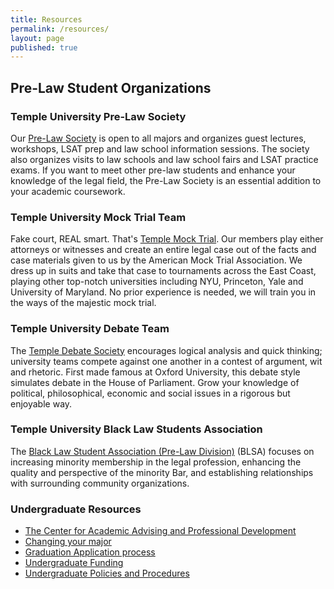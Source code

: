 ```yaml
---
title: Resources
permalink: /resources/
layout: page
published: true
---
```

## Pre-Law Student Organizations

### Temple University Pre-Law Society
Our [Pre-Law Society](https://temple.campuslabs.com/engage/organization/prelaw_society) is open to all majors and organizes guest lectures, workshops, LSAT prep and law school information sessions. The society also organizes visits to law schools and law school fairs and LSAT practice exams. If you want to meet other pre-law students and enhance your knowledge of the legal field, the Pre-Law Society is an essential addition to your academic coursework.

### Temple University Mock Trial Team
Fake court, REAL smart. That's [Temple Mock Trial](https://temple.campuslabs.com/engage/organization/tumocktrial). Our members play either attorneys or witnesses and create an entire legal case out of the facts and case materials given to us by the American Mock Trial Association. We dress up in suits and take that case to tournaments across the East Coast, playing other top-notch universities including NYU, Princeton, Yale and University of Maryland. No prior experience is needed, we will train you in the ways of the majestic mock trial.

### Temple University Debate Team
The [Temple Debate Society](https://temple.campuslabs.com/engage/organization/templedebate) encourages logical analysis and quick thinking; university teams compete against one another in a contest of argument, wit and rhetoric. First made famous at Oxford University, this debate style simulates debate in the House of Parliament. Grow your knowledge of political, philosophical, economic and social issues in a rigorous but enjoyable way. 

### Temple University Black Law Students Association
The [Black Law Student Association (Pre-Law Division)](https://www.law.temple.edu/academics/intellectual-life/student-organizations/) (BLSA) focuses on increasing minority membership in the legal profession, enhancing the quality and perspective of the minority Bar, and establishing relationships with surrounding community organizations.

### Undergraduate Resources
- [The Center for Academic Advising and Professional Development](https://liberalarts.temple.edu/advising)
- [Changing your major](http://www.temple.edu/studentaffairs/orientation/freshman-orientation/changing-your-major.asp)
- [Graduation Application process](http://www.temple.edu/registrar/students/graduation)
- [Undergraduate Funding](http://sfs.temple.edu/)
- [Undergraduate Policies and Procedures](http://bulletin.temple.edu/undergraduate/academic-policies/)